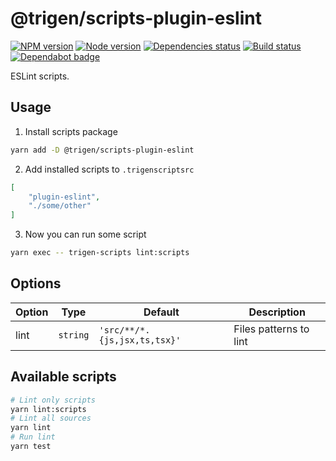 # @trigen/scripts-plugin-eslint

[![NPM version][npm]][npm-url]
[![Node version][node]][node-url]
[![Dependencies status][deps]][deps-url]
[![Build status][build]][build-url]
[![Dependabot badge][dependabot]][dependabot-url]

[npm]: https://img.shields.io/npm/v/%40trigen/scripts-plugin-eslint.svg
[npm-url]: https://www.npmjs.com/package/@trigen/scripts-plugin-eslint

[node]: https://img.shields.io/node/v/%40trigen/scripts-plugin-eslint.svg
[node-url]: https://nodejs.org

[deps]: https://david-dm.org/TrigenSoftware/scripts.svg?path=packages/scripts-plugin-eslint
[deps-url]: https://david-dm.org/TrigenSoftware/scripts?path=packages/scripts-plugin-eslint

[build]: https://img.shields.io/github/workflow/status/TrigenSoftware/scripts/CI.svg
[build-url]: https://github.com/TrigenSoftware/scripts/actions

[dependabot]: https://api.dependabot.com/badges/status?host=github&repo=TrigenSoftware/scripts
[dependabot-url]: https://dependabot.com/

ESLint scripts.

## Usage

1. Install scripts package

```bash
yarn add -D @trigen/scripts-plugin-eslint
```

2. Add installed scripts to `.trigenscriptsrc`

```json
[
    "plugin-eslint",
    "./some/other"
]
```

3. Now you can run some script

```bash
yarn exec -- trigen-scripts lint:scripts
```

## Options

| Option | Type | Default | Description |
|--------|------|---------|-------------|
| lint | `string` | `'src/**/*.{js,jsx,ts,tsx}'` | Files patterns to lint |

## Available scripts

```bash
# Lint only scripts
yarn lint:scripts
# Lint all sources
yarn lint
# Run lint
yarn test
```
